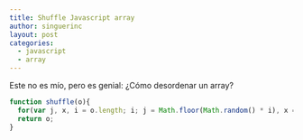 ```yaml
---
title: Shuffle Javascript array
author: singuerinc
layout: post
categories:
  - javascript
  - array
---
```

Este no es m&iacute;o, pero es genial: &iquest;C&oacute;mo desordenar un array?

```javascript
function shuffle(o){
  for(var j, x, i = o.length; i; j = Math.floor(Math.random() * i), x = o[--i], o[i] = o[j], o[j] = x);
  return o;
}
```